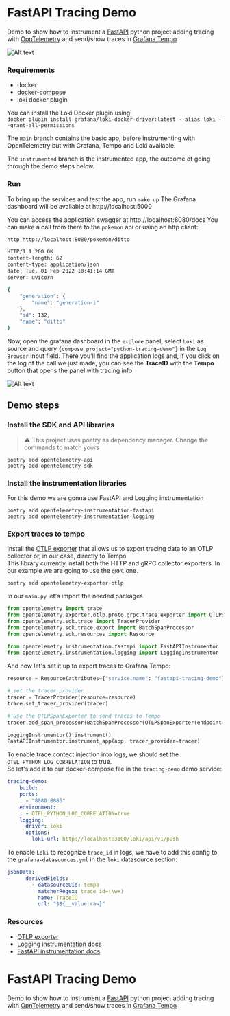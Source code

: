 # FastAPI Tracing Demo
Demo to show how to instrument a [FastAPI](https://fastapi.tiangolo.com/) python project 
adding tracing with [OpnTelemetry](https://opentelemetry.io/) and send/show traces in [Grafana Tempo](https://grafana.com/oss/tempo/)

![Alt text](media/fastapi-tracing-demo.png "Graph")

### Requirements
- docker
- docker-compose
- loki docker plugin

You can install the Loki Docker plugin using:  
`docker plugin install grafana/loki-docker-driver:latest --alias loki --grant-all-permissions`

The `main` branch contains the basic app, before instrumenting with OpenTelemetry but with Grafana, Tempo and Loki available.

The `instrumented` branch is the instrumented app, the outcome of going through the demo steps below.

### Run

To bring up the services and test the app, run `make up`
The Grafana dashboard will be available at http://localhost:5000

You can access the application swagger at http://localhost:8080/docs
You can make a call from there to the `pokemon` api or using an http client:

```bash
http http://localhost:8080/pokemon/ditto

HTTP/1.1 200 OK
content-length: 62
content-type: application/json
date: Tue, 01 Feb 2022 10:41:14 GMT
server: uvicorn

{
    "generation": {
        "name": "generation-i"
    },
    "id": 132,
    "name": "ditto"
}
```

Now, open the grafana dashboard in the `explore` panel, select `Loki` as source and query `{compose_project="python-tracing-demo"}` in the `Log Browser` input field.
There you'll find the application logs and, if you click on the log of the call we just made, you can see the **TraceID** with the **Tempo** button that opens the panel with tracing info

![Alt text](media/grafana-screen.png "Grafana")

## Demo steps
### Install the SDK and API libraries
> ⚠️ This project uses poetry as dependency manager. Change the commands to match yours
```shell
poetry add opentelemetry-api
poetry add opentelemetry-sdk
```

### Install the instrumentation libraries
For this demo we are gonna use FastAPI and Logging instrumentation

```shell
poetry add opentelemetry-instrumentation-fastapi
poetry add opentelemetry-instrumentation-logging
```

### Export traces to tempo
Install the [OTLP exporter](https://github.com/open-telemetry/opentelemetry-python/tree/main/exporter/opentelemetry-exporter-otlp)
that allows us to export tracing data to an OTLP collector or, in our case, directly to Tempo  
This library currently install both the HTTP and gRPC collector exporters. In our example we are going to use the `gRPC` one.
```shell
poetry add opentelemetry-exporter-otlp
```

In our `main.py` let's import the needed packages
```python
from opentelemetry import trace
from opentelemetry.exporter.otlp.proto.grpc.trace_exporter import OTLPSpanExporter
from opentelemetry.sdk.trace import TracerProvider
from opentelemetry.sdk.trace.export import BatchSpanProcessor
from opentelemetry.sdk.resources import Resource

from opentelemetry.instrumentation.fastapi import FastAPIInstrumentor
from opentelemetry.instrumentation.logging import LoggingInstrumentor
```
And now let's set it up to export traces to Grafana Tempo:

```python
resource = Resource(attributes={"service.name": "fastapi-tracing-demo"}) # set the service name to show in traces 

# set the tracer provider
tracer = TracerProvider(resource=resource)
trace.set_tracer_provider(tracer)

# Use the OTLPSpanExporter to send traces to Tempo
tracer.add_span_processor(BatchSpanProcessor(OTLPSpanExporter(endpoint="http://tempo:4317")))

LoggingInstrumentor().instrument()
FastAPIInstrumentor.instrument_app(app, tracer_provider=tracer)
```

To enable trace contect injection into logs, we should set the `OTEL_PYTHON_LOG_CORRELATION` to true.  
So let's add it to our docker-compose file in the `tracing-demo` demo service:

```yaml
tracing-demo:
    build: .
    ports:
      - "8080:8080"
    environment:
      - OTEL_PYTHON_LOG_CORRELATION=true
    logging:
      driver: loki
      options:
        loki-url: http://localhost:3100/loki/api/v1/push
```

To enable `Loki` to recognize `trace_id` in logs, we have to add this config to the `grafana-datasources.yml` in the `loki` datasource section:  
```yaml
jsonData:
      derivedFields:
        - datasourceUid: tempo
          matcherRegex: trace_id=(\w+)
          name: TraceID
          url: "$${__value.raw}"
```

### Resources
- [OTLP exporter](https://opentelemetry-python.readthedocs.io/en/latest/exporter/otlp/otlp.html)
- [Logging instrumentation docs](https://opentelemetry-python-contrib.readthedocs.io/en/latest/instrumentation/logging/logging.html)
- [FastAPI instrumentation docs](https://opentelemetry-python-contrib.readthedocs.io/en/latest/instrumentation/fastapi/fastapi.html)
# FastAPI Tracing Demo
Demo to show how to instrument a [FastAPI](https://fastapi.tiangolo.com/) python project 
adding tracing with [OpnTelemetry](https://opentelemetry.io/) and send/show traces in [Grafana Tempo](https://grafana.com/oss/tempo/)
